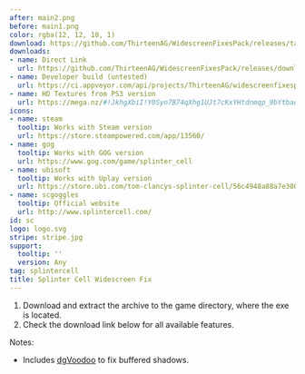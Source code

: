 ```yaml
---
after: main2.png
before: main1.png
color: rgba(12, 12, 10, 1)
download: https://github.com/ThirteenAG/WidescreenFixesPack/releases/tag/sc
downloads:
- name: Direct Link
  url: https://github.com/ThirteenAG/WidescreenFixesPack/releases/download/sc/SplinterCell.WidescreenFix.zip
- name: Developer build (untested)
  url: https://ci.appveyor.com/api/projects/ThirteenAG/widescreenfixespack/artifacts/SplinterCell.WidescreenFix.zip?branch=master
- name: HD Textures from PS3 version
  url: https://mega.nz/#!JkhgXbiI!Y0Syn7B74qXhg1UJt7cKxYHtdnmqp_9bYtbaoWBZbrc
icons:
- name: steam
  tooltip: Works with Steam version
  url: https://store.steampowered.com/app/13560/
- name: gog
  tooltip: Works with GOG version
  url: https://www.gog.com/game/splinter_cell
- name: ubisoft
  tooltip: Works with Uplay version
  url: https://store.ubi.com/tom-clancys-splinter-cell/56c4948a88a7e300458b481c.html
- name: scgoggles
  tooltip: Official website
  url: http://www.splintercell.com/
id: sc
logo: logo.svg
stripe: stripe.jpg
support:
  tooltip: ''
  version: Any
tag: splintercell
title: Splinter Cell Widescreen Fix
---
```


1. Download and extract the archive to the game directory, where the exe is located.
2. Check the download link below for all available features.

Notes:

* Includes [dgVoodoo](http://dege.freeweb.hu/dgVoodoo2/) to fix buffered shadows.
